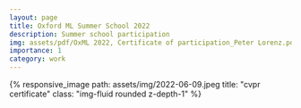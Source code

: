 ```yaml
---
layout: page
title: Oxford ML Summer School 2022
description: Summer school participation
img: assets/pdf/OxML 2022, Certificate of participation_Peter Lorenz.pdf
importance: 1
category: work
---
```




{% responsive_image path: assets/img/2022-06-09.jpeg title: "cvpr certificate" class: "img-fluid rounded z-depth-1" %}
